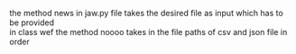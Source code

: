 the method news in jaw.py file takes the desired file as input which has to be provided  
in class wef the method noooo takes in the file paths of csv and json file in order
